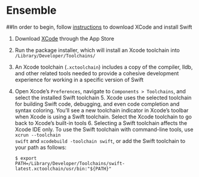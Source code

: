 # Ensemble

##In order to begin, follow [instructions](https://swift.org/getting-started/) to download XCode and install Swift

1. Download [XCode](https://itunes.apple.com/app/xcode/id497799835) through the App Store 

2. Run the package installer, which will install an Xcode toolchain into <code>/Library/Developer/Toolchains/</code>

3. An Xcode toolchain (<code>.xctoolchain</code>) includes a copy of the compiler, lldb, and other related tools needed to provide a cohesive development experience for working in a specific version of Swift 

4. Open Xcode’s <code>Preferences</code>, navigate to <code>Components > Toolchains</code>, and select the installed Swift toolchain 5. Xcode uses the selected toolchain for building Swift code, debugging, and even code completion and syntax coloring. You’ll see a new toolchain indicator in Xcode’s toolbar when Xcode is using a Swift toolchain. Select the Xcode toolchain to go back to Xcode’s built-in tools 6. Selecting a Swift toolchain affects the Xcode IDE only. To use the Swift toolchain with command-line tools, use <code>xcrun --toolchain swift</code> and <code>xcodebuild -toolchain swift</code>, or add the Swift toolchain to your path as follows:

    <code>$ export PATH=/Library/Developer/Toolchains/swift-latest.xctoolchain/usr/bin:"${PATH}"</code>

